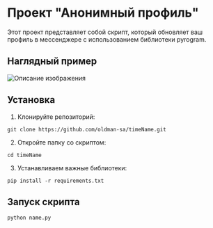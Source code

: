 # Проект "Анонимный профиль"

Этот проект представляет собой скрипт, который обновляет ваш профиль в мессенджере с использованием библиотеки pyrogram.

## Наглядный пример

![Описание изображения](https://github.com/oldman-sa/timeName/example.jpeg)

## Установка

1. Клонируйте репозиторий:

```
git clone https://github.com/oldman-sa/timeName.git
```
2. Откройте папку со скриптом:

```
cd timeName
```
3. Устанавливаем важные библиотеки:

```
pip install -r requirements.txt
```
## Запуск скрипта

```
python name.py
```
